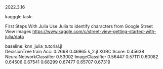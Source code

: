 2022.3.16

kagggle task:

First Steps With Julia
Use Julia to identify characters from Google Street View images
https://www.kaggle.com/c/street-view-getting-started-with-julia/data


baseline:
knn_julia_tutorial.jl  
DecisionTree  train Acc: 0.2668   0.46965
k_2.jl
XGBC   Score: 0.45638
NeuralNetworkClassifier  0.53002
ImageClassifier  0.56447   0.57111  0.60082  0.64506  0.67541  0.68299  0.67477 0.65707 0.67319


